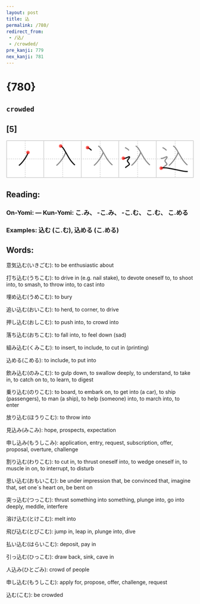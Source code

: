```yaml
---
layout: post
title: 込
permalink: /780/
redirect_from:
 - /込/
 - /crowded/
pre_kanji: 779
nex_kanji: 781
---
```


# {780}

## `crowded`

## [5]

<div class="stroke"><img src="../images/E8BEBC.png" /></div>

## Reading:

### On-Yomi:  &mdash; Kun-Yomi: こ.み、 -こ.み、 -こ.む、 こ.む、 こ.める

### Examples: 込む (こ.む), 込める (こ.める)

## Words:

意気込む(いきごむ): to be enthusiastic about

打ち込む(うちこむ): to drive in (e.g. nail stake), to devote oneself to, to shoot into, to smash, to throw into, to cast into

埋め込む(うめこむ): to bury

追い込む(おいこむ): to herd, to corner, to drive

押し込む(おしこむ): to push into, to crowd into

落ち込む(おちこむ): to fall into, to feel down (sad)

組み込む(くみこむ): to insert, to include, to cut in (printing)

込める(こめる): to include, to put into

飲み込む(のみこむ): to gulp down, to swallow deeply, to understand, to take in, to catch on to, to learn, to digest

乗り込む(のりこむ): to board, to embark on, to get into (a car), to ship (passengers), to man (a ship), to help (someone) into, to march into, to enter

放り込む(ほうりこむ): to throw into

見込み(みこみ): hope, prospects, expectation

申し込み(もうしこみ): application, entry, request, subscription, offer, proposal, overture, challenge

割り込む(わりこむ): to cut in, to thrust oneself into, to wedge oneself in, to muscle in on, to interrupt, to disturb

思い込む(おもいこむ): be under impression that, be convinced that, imagine that, set one´s heart on, be bent on

突っ込む(つっこむ): thrust something into something, plunge into, go into deeply, meddle, interfere

溶け込む(とけこむ): melt into

飛び込む(とびこむ): jump in, leap in, plunge into, dive

払い込む(はらいこむ): deposit, pay in

引っ込む(ひっこむ): draw back, sink, cave in

人込み(ひとごみ): crowd of people

申し込む(もうしこむ): apply for, propose, offer, challenge, request

込む(こむ): be crowded
